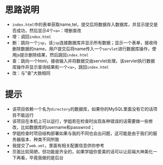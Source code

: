 # 思路说明
* `index.html`中的表单获取name,tel，提交后将数据存入数据库，并显示提交是否成功，然后显示4个`<a>`：增删查改
* 增：调回`index.html`
* 删：跳向一个`jsp`，该`jsp`连接数据库并显示所有数据；显示一个表单，接收待删除数据的name，用户提交后将name传入一个`servlet`进行数据库操作，使用js提示删除结果，然后跳回`index.html`
* 查：跳向一个html，接收输入并将数据交由servlet处理，该servlet执行数据库操作并显示查询结果和一个`<a>`，跳回`index.html`
* 改：与"查"大致相同

# 提示
* 该项目依赖一个名为`directory`的数据库，如果你的MySQL里面没有它的话项目不能运行
* 该项目在本机上可以运行，学姐若在检查时出现各种错误的话需要做一些修改，比如数据库的username和passwrod；
* 学姐检查时项目结构部署如果与我的不同也会出问题，这可能是由于我们的服务器版本、种类不同所致
* 我提交了`web.xml`，里面有相关配置信息供你参考
* 页面比较简陋，但功能是齐全的，如果学姐你爱美的话可以让前端大神美化一下再看，毕竟我做的是后台